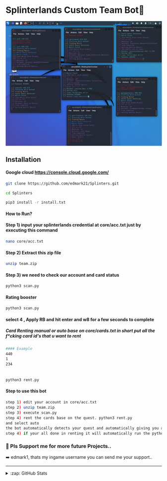 # Splinterlands Custom Team Bot👋 
![Screenshot](image.png)

## Installation 

#### Google cloud https://console.cloud.google.com/
```bash
git clone https://github.com/edmark21/Splinters.git
```

```bash
cd Splinters
```

```bash
pip3 install -r install.txt
```

#### How to Run?

#### Step 1) input your splinterlands credential at core/acc.txt just by executing this command
```bash
nano core/acc.txt
```

#### Step 2) Extract this zip file
```bash
unzip team.zip
```

#### Step 3) we need to check our account and card status
```bash
python3 scan.py
```

#### Rating booster
```bash
python3 scan.py
```
#### select 4 , Apply RB and hit enter and w8 for a few seconds to complete

##### Card Renting manual or auto base on core/cards.txt in short put all the f*cking card id's that u want to rent
```bash
#### Example
440
1
234


python3 rent.py
```

#### Step to use this bot
```bash
step 1) edit your account in core/acc.txt
step 2) unzip team.zip
step 3) execute scan.py
step 4) rent the cards base on the quest. python3 rent.py
and select auto
the bot automatically detects your quest and automatically giving you a specific cards to be rented
step 4) if your all done in renting it will automatically run the python3 main.py
```





### 📕 Pls Support me for more future Projects..

<!-- BLOG-POST-LIST:START -->

➡️ edmark1, thats my ingame username you can send me your support..

---



<details>
  <summary>:zap: GitHub Stats</summary>

  <img align="left" alt="codeSTACKr's GitHub Stats" src="https://github-readme-stats.vercel.app/api?username=edmark21&show_icons=true&hide_border=false&title_color=ff652f&icon_color=FFE400&bg_color=09131B&text_color=ffffff&border_color=0c1a25" />

</details>



